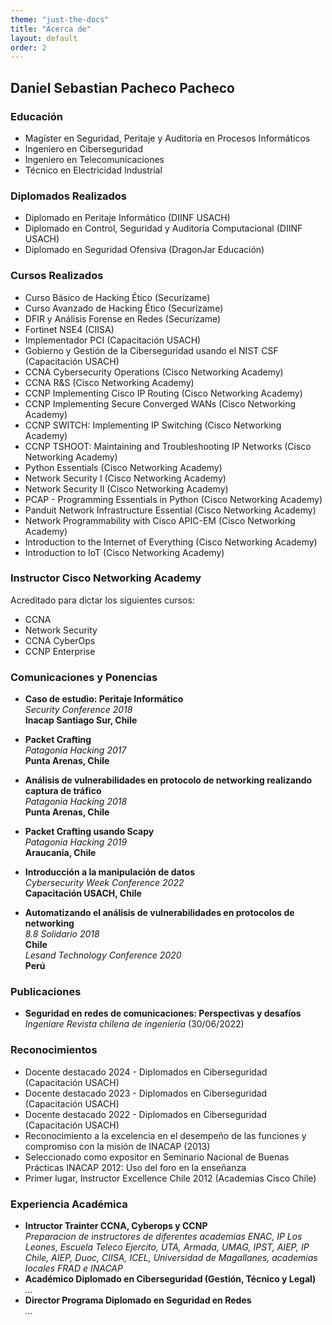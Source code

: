 ```yaml
---
theme: "just-the-docs"
title: "Acerca de"
layout: default
order: 2
---
```

## Daniel Sebastian Pacheco Pacheco

### Educación
- Magíster en Seguridad, Peritaje y Auditoría en Procesos Informáticos
- Ingeniero en Ciberseguridad
- Ingeniero en Telecomunicaciones
- Técnico en Electricidad Industrial

### Diplomados Realizados
- Diplomado en Peritaje Informático (DIINF USACH)
- Diplomado en Control, Seguridad y Auditoría Computacional (DIINF USACH)
- Diplomado en Seguridad Ofensiva (DragonJar Educación)

### Cursos Realizados
- Curso Básico de Hacking Ético (Securízame)
- Curso Avanzado de Hacking Ético (Securízame)
- DFIR y Análisis Forense en Redes (Securízame)
- Fortinet NSE4 (CIISA)
- Implementador PCI (Capacitación USACH)
- Gobierno y Gestión de la Ciberseguridad usando el NIST CSF (Capacitación USACH)
- CCNA Cybersecurity Operations (Cisco Networking Academy)
- CCNA R&S (Cisco Networking Academy)
- CCNP Implementing Cisco IP Routing (Cisco Networking Academy)
- CCNP Implementing Secure Converged WANs (Cisco Networking Academy)
- CCNP SWITCH: Implementing IP Switching (Cisco Networking Academy)
- CCNP TSHOOT: Maintaining and Troubleshooting IP Networks (Cisco Networking Academy)
- Python Essentials (Cisco Networking Academy)
- Network Security I (Cisco Networking Academy)
- Network Security II (Cisco Networking Academy)
- PCAP - Programming Essentials in Python (Cisco Networking Academy)
- Panduit Network Infrastructure Essential (Cisco Networking Academy)
- Network Programmability with Cisco APIC-EM (Cisco Networking Academy)
- Introduction to the Internet of Everything (Cisco Networking Academy)
- Introduction to IoT (Cisco Networking Academy)

### Instructor Cisco Networking Academy
Acreditado para dictar los siguientes cursos:
- CCNA
- Network Security
- CCNA CyberOps
- CCNP Enterprise

### Comunicaciones y Ponencias

* **Caso de estudio: Peritaje Informático**  
  _Security Conference 2018_  
  **Inacap Santiago Sur, Chile**

* **Packet Crafting**  
  _Patagonia Hacking 2017_  
  **Punta Arenas, Chile**

* **Análisis de vulnerabilidades en protocolo de networking realizando captura de tráfico**  
  _Patagonia Hacking 2018_  
  **Punta Arenas, Chile**

* **Packet Crafting usando Scapy**  
  _Patagonia Hacking 2019_  
  **Araucanía, Chile**

* **Introducción a la manipulación de datos**  
  _Cybersecurity Week Conference 2022_  
  **Capacitación USACH, Chile**

* **Automatizando el análisis de vulnerabilidades en protocolos de networking**  
  _8.8 Solidario 2018_  
  **Chile**  
  _Lesand Technology Conference 2020_  
  **Perú**

### Publicaciones
* **Seguridad en redes de comunicaciones: Perspectivas y desafíos**  
  _Ingeniare Revista chilena de ingeniería_ (30/06/2022)

### Reconocimientos
- Docente destacado 2024 - Diplomados en Ciberseguridad (Capacitación USACH)
- Docente destacado 2023 - Diplomados en Ciberseguridad (Capacitación USACH)
- Docente destacado 2022 - Diplomados en Ciberseguridad (Capacitación USACH)
- Reconocimiento a la excelencia en el desempeño de las funciones y compromiso con la misión de INACAP (2013)
- Seleccionado como expositor en Seminario Nacional de Buenas Prácticas INACAP 2012: Uso del foro en la enseñanza
- Primer lugar, Instructor Excellence Chile 2012 (Academias Cisco Chile)

### Experiencia Académica
* **Intructor Trainter CCNA, Cyberops y CCNP**  
  _Preparacion de instructores de diferentes academias ENAC, IP Los Leones, Escuela Teleco Ejercito, UTA, Armada, UMAG, IPST, AIEP, IP Chile, AIEP, Duoc, CIISA, ICEL, Universidad de Magallanes, academias locales FRAD e INACAP_ 
* **Académico Diplomado en Ciberseguridad (Gestión, Técnico y Legal)**  
  _..._ 
* **Director Programa Diplomado en Seguridad en Redes**  
  _..._ 
